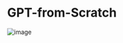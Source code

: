 # GPT-from-Scratch
![image](https://github.com/user-attachments/assets/d8737f12-fe90-4695-bb1f-f5be2814780b)

